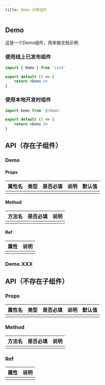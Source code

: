 ```yaml
---
title: Demo 示例组件
---
```


## Demo

这是一个Demo组件，用来做文档示例

### 使用线上已发布组件

```jsx
import { Demo } from 'izid'

export default () => {
    return <Demo />
}
```

### 使用本地开发时组件

```jsx
import Demo from '@/Demo'

export default () => {
    return <Demo />
}
```

## API（存在子组件）

### Demo

#### Props

| 属性名 | 类型 | 是否必填 | 说明 | 默认值 |
|:----|:---|:-----|:---|:----|
|     |    |      |    |     |

#### Method

| 方法名 | 是否必填 | 说明 |
|:----|:-----|:---|
|     |      |    |

#### Ref

| 属性 | 说明 |
|:---|:---|
|    |    |

### Demo.XXX

## API（不存在子组件）

### Props

| 属性名 | 类型 | 是否必填 | 说明 | 默认值 |
|:----|:---|:-----|:---|:----|
|     |    |      |    |     |

### Method

| 方法名 | 是否必填 | 说明 |
|:----|:-----|:---|
|     |      |    |

### Ref

| 属性 | 说明 |
|:---|:---|
|    |    |
